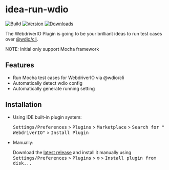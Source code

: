 # idea-run-wdio

![Build](https://github.com/wenqingzhang/idea-run-wdio/workflows/Build/badge.svg)
[![Version](https://img.shields.io/jetbrains/plugin/v/16147.svg)](https://plugins.jetbrains.com/plugin/16147)
[![Downloads](https://img.shields.io/jetbrains/plugin/d/16147.svg)](https://plugins.jetbrains.com/plugin/16147)


<!-- Plugin description -->
The WebdriverIO Plugin is going to be your brilliant ideas to run test cases over [@wdio/cli](https://webdriver.io/docs/gettingstarted).

NOTE: Initial only support Mocha framework

## Features
- Run Mocha test cases for WebdriverIO via @wdio/cli
- Automatically detect wdio config
- Automatically generate running setting

<!-- Plugin description end -->

## Installation

- Using IDE built-in plugin system:

  <kbd>Settings/Preferences</kbd> > <kbd>Plugins</kbd> > <kbd>Marketplace</kbd> > <kbd>Search for "
  WebdriverIO"</kbd> >
  <kbd>Install Plugin</kbd>

- Manually:

  Download the [latest release](https://github.com/wenqingzhang/idea-run-wdio/releases/latest) and install it manually
  using
  <kbd>Settings/Preferences</kbd> > <kbd>Plugins</kbd> > <kbd>⚙️</kbd> > <kbd>Install plugin from disk...</kbd>

